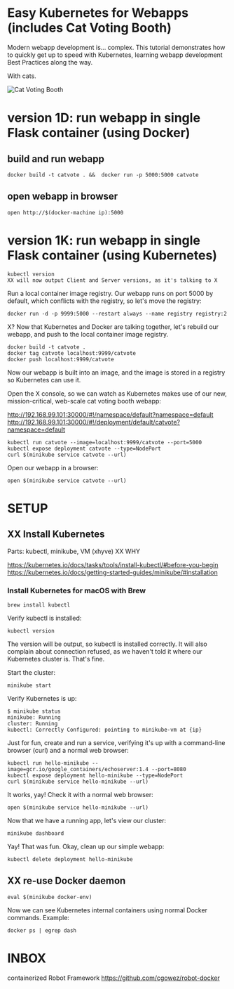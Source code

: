 # Easy Kubernetes for Webapps (includes Cat Voting Booth)

Modern webapp development is... complex.  This tutorial demonstrates how to quickly get up to speed with Kubernetes, learning webapp development Best Practices along the way.

With cats.


![Cat Voting Booth](http://www.motherjones.com/wp-content/uploads/catsvoting2.jpg)

# version 1D: run webapp in single Flask container (using Docker)

## build and run webapp

    docker build -t catvote . &&  docker run -p 5000:5000 catvote

## open webapp in browser

    open http://$(docker-machine ip):5000

# version 1K: run webapp in single Flask container (using Kubernetes)

    kubectl version
    XX will now output Client and Server versions, as it's talking to X

Run a local container image registry. Our webapp runs on port 5000 by default, which conflicts with the registry, so let's move the registry:

    docker run -d -p 9999:5000 --restart always --name registry registry:2

X? Now that Kubernetes and Docker are talking together, let's rebuild our webapp, and push to the local container image registry.

    docker build -t catvote .
    docker tag catvote localhost:9999/catvote
    docker push localhost:9999/catvote

Now our webapp is built into an image, and the image is stored in a registry so Kubernetes can use it.

Open the X console, so we can watch as Kubernetes makes use of our new, mission-critical, web-scale cat voting booth webapp:

http://192.168.99.101:30000/#!/namespace/default?namespace=default
http://192.168.99.101:30000/#!/deployment/default/catvote?namespace=default

    kubectl run catvote --image=localhost:9999/catvote --port=5000
    kubectl expose deployment catvote --type=NodePort
    curl $(minikube service catvote --url)

Open our webapp in a browser:

    open $(minikube service catvote --url)


# SETUP

## XX Install Kubernetes

Parts: kubectl, minikube, VM (xhyve) 
XX WHY

https://kubernetes.io/docs/tasks/tools/install-kubectl/#before-you-begin
https://kubernetes.io/docs/getting-started-guides/minikube/#installation

### Install Kubernetes for macOS with Brew

    brew install kubectl

Verify kubectl is installed:

    kubectl version

The version will be output, so kubectl is installed correctly. It will also complain about connection refused, as we haven't told it where our Kubernetes cluster is. That's fine.

Start the cluster:

    minikube start

Verify Kubernetes is up:

    $ minikube status
    minikube: Running
    cluster: Running
    kubectl: Correctly Configured: pointing to minikube-vm at {ip}

Just for fun, create and run a service, verifying it's up with a command-line browser (curl) and a normal web browser:

    kubectl run hello-minikube --image=gcr.io/google_containers/echoserver:1.4 --port=8080
    kubectl expose deployment hello-minikube --type=NodePort
    curl $(minikube service hello-minikube --url)

It works, yay!  Check it with a normal web browser:

    open $(minikube service hello-minikube --url)

Now that we have a running app, let's view our cluster:

    minikube dashboard

Yay! That was fun. Okay, clean up our simple webapp:

    kubectl delete deployment hello-minikube

## XX re-use Docker daemon

    eval $(minikube docker-env)

Now we can see Kubernetes internal containers using normal Docker commands. Example:

    docker ps | egrep dash


# INBOX

containerized Robot Framework
https://github.com/cgowez/robot-docker
